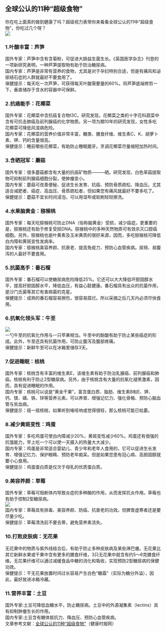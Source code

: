 ## 全球公认的11种“超级食物”  
你在吃上面真的做到健康了吗？超级视力表带你来看看全球公认的11中“超级食物”，你吃过几个呀？  
![](http://cdncms.v-keep.cn/wp-content/uploads/2019/10/timg102.jpg)  
### 1.叶酸丰富：芦笋  
国外专家：芦笋中含有含菊粉，可促进大肠益生菌生长。《英国医学杂志》刊登的一项新研究表明，一种芦笋提取物有助于防治糖尿病。  
国内专家：芦笋是非常有营养的食物，尤其是对于孕妇特别合适，但是有痛风和泌尿结石症的人群就最好不要食用了。  
保健提示：每天吃一次芦笋，可获得每天叶酸需要量的60%。将芦笋底端修剪一下，垂直储存于含水的容器中可保鲜。  
### 2.抗癌能手：花椰菜  
国外专家：花椰菜中含抗癌复合物I3C。研究发现，花椰菜之类的十字花科蔬菜中含有可抗击肺癌及前列腺癌的化学物质。另一项为期10年的研究发现，女性多吃花椰菜可降低风湿病危险。  
国内专家：花椰菜的营养价值非常丰富，糖类、膳食纤维、维生素C、K、胡萝卜素、钾、钙的含量很高。  
保健提示：睡前嚼些花椰菜，有助防止睡眠磨牙。烹调花椰菜尽量缩短加热时间。  
### 3.含硒冠军：蘑菇  
国外专家：很多蘑菇都含有大量的抗癌矿物质———硒。研究发现，白色草菇提取物可抑制前列腺癌细胞分裂，使肿瘤变小。  
国内专家：蘑菇可改善便秘、促进生长发育、抗癌、预防骨质疏松、降血压。尤其适合减肥者、癌症、高血压、骨质疏松者，但如果您有痛风就最好不要多吃了。  
保健提示：蘑菇不宜长时间浸泡，可以用湿布或软刷轻轻擦洗。  
### 4.水果脑黄金：猕猴桃  
国外专家：每天吃猕猴桃可防止DNA（俗称脑黄金）受损，减少癌症。更重要的是，猕猴桃还有助于修复受损DNA。猕猴桃中的多种天然物质可有效杀灭口腔癌细胞。另外，猕猴桃也是叶黄素及玉米黄质的很好来源，因而，多吃猕猴桃可降低白内障和黄斑变性发病率。  
国内专家：猕猴桃美容养颜、抗衰老、提高免疫力、预防心血管疾病。尿频、易腹泻的人最好不要食用。  
### 5.抗菌高手：番石榴  
国外专家：番石榴可以使糖尿病危险降低25%。它还可以大大降低坏胆固醇水平，提高好胆固醇水平，降低血压，有益心脏健康。番石榴具有出众的抗菌作用，是沙门氏菌等其它有害病菌的克星。  
保健提示：成熟的番石榴容易擦伤，很容易腐烂。所以采摘之后几天内必须尽快食用。  
### 6.抗氧化领头军：牛至  
![](http://cdncms.v-keep.cn/wp-content/uploads/2019/10/timg103-1024x566.jpg)  
一勺牛至的抗氧化作用与一只苹果相当。牛至中的酚酸有助于防止某些癌症的形成。此外，牛至还具有抗菌作用，可防止腹泻及腹部疼痛。  
保健提示：新鲜牛至可以在冰箱里储存3天。  
### 7.促进睡眠：核桃  
国外专家：核桃含有丰富的维生素E，该维生素有助于防治乳腺癌、前列腺癌和肺癌。核桃有利于防止2型糖尿病。另外，由于核桃含有大量的抗氧化褪黑激素，因而，具有促进睡眠的作用。  
国内专家：核桃可以说是“黄金干果”，富含蛋白质、脂肪、维生素B和E、钾、钙、镁、磷、铁、锌等营养元素。可以养胃、增强记忆力、强化骨骼、预防心脑血管与贫血病。  
保健提示：摇一摇核桃，如果听到咯吱响或觉得很轻，那么核桃可能已枯萎。  
### 8.减少黄斑变性：鸡蛋  
国外专家：多吃鸡蛋可使白内障减少20%，黄斑变性减少60%。鸡蛋还有很强的抗饿能力，早上吃一个可以使一天摄入的热量大大减少。  
国内专家：鸡蛋是非常适合婴幼儿、青少年和老年人食用的，它可以促进生长发育、增强记忆力、保护眼睛、预防老年痴呆。但是如果您患有冠心病、高胆固醇就要小心食用。  
保健提示：鸡蛋蛋白质是仅次于母乳的优质蛋白质。  
### 9.美容养颜：草莓  
国外专家：草莓可阻断体内导致炎症的多种酶的作用，从而发挥抗炎作用。草莓也有助于控制2型糖尿病。  
![](http://cdncms.v-keep.cn/wp-content/uploads/2019/10/timg104.jpg)  
国内专家：草莓具有排毒、美容养颜、防癌、抗衰老的功效。但脾胃虚寒者还是要尽量少吃。  
保健提示：草莓清洗前不要去蒂，避免营养素流失。  
### 10.打败皮肤病：无花果  
无花果中的物质与紫外线结合后，有助于防止多种皮肤病及某些淋巴瘤。无花果比其它新鲜水果或干果中含有更多的膳食纤维，3只无花果中就含有约5～6克膳食纤维。无花果纤维可以通过减缓食品中糖的消化和吸收，实现预防2型糖尿病的保健功效。  
保健提示：干无花果放置时间过长容易产生白色“糖霜”（实际为糖分外溢），因此，最好放进冰箱冷藏。  
### 11.营养丰富：土豆  
国外专家:土豆可降低血糖水平，防止糖尿病。土豆中的外源凝集素（lectins）具有抑制肿瘤生长的作用。  
国内专家:土豆含有糖体抵抗力、降血压、预防心血管疾病。   
文章参考文献：<a href="http://www.jksb.com.cn/index.php?m=content&amp;c=index&amp;a=show&amp;catid=248&amp;id=27255">全球公认的11种“超级食物”</a>（健康时报网）  
